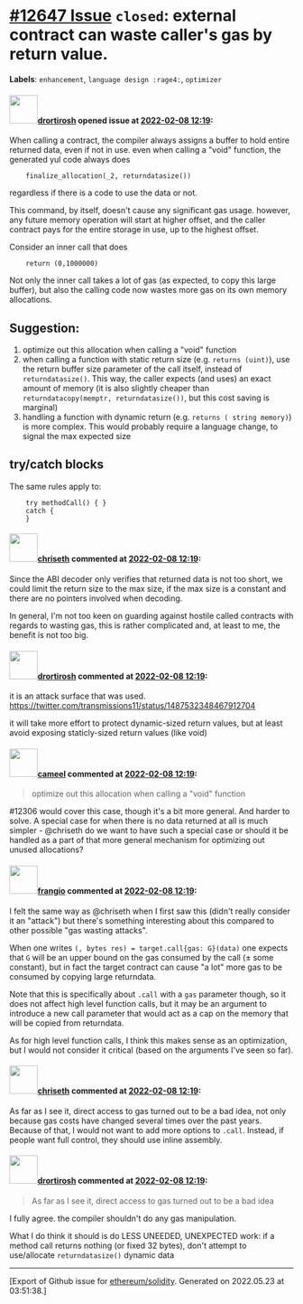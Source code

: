 # [\#12647 Issue](https://github.com/ethereum/solidity/issues/12647) `closed`: external contract can waste caller's gas by return value.
**Labels**: `enhancement`, `language design :rage4:`, `optimizer`


#### <img src="https://avatars.githubusercontent.com/u/40341007?u=73a96d4874c3459748a0af8078fc8d1c5dde6a4b&v=4" width="50">[drortirosh](https://github.com/drortirosh) opened issue at [2022-02-08 12:19](https://github.com/ethereum/solidity/issues/12647):

When calling a contract, the compiler always assigns a buffer to hold entire returned data, even if not in use.
even when calling a "void" function, the generated yul code always does
```
    finalize_allocation(_2, returndatasize())
```
regardless if there is a code to use the data or not.

This command, by itself, doesn't cause any significant gas usage. however, any future memory operation will start at higher offset, and the caller contract pays for the entire storage in use, up to the highest offset.

Consider an inner call that does
```
    return (0,1000000)
```
Not only the inner call takes a lot of gas (as expected, to copy this large buffer), but also the calling code now wastes more gas on its own memory allocations.

## Suggestion:
1. optimize out this allocation when calling a "void" function
2. when calling a function with static return size (e.g. `returns (uint)`), use the return buffer size parameter of the call itself, instead of `returndatasize()`. This way, the caller expects (and uses) an exact amount of memory (it is also slightly cheaper than `returndatacopy(memptr, returndatasize())`, but this cost saving is marginal)
3. handling a function with dynamic return (e.g. `returns ( string memory)`) is more complex. This would probably require a language change, to signal the max expected size

## try/catch blocks
The same rules apply to:
```
    try methodCall() { }
    catch {
    }
```


#### <img src="https://avatars.githubusercontent.com/u/9073706?v=4" width="50">[chriseth](https://github.com/chriseth) commented at [2022-02-08 12:19](https://github.com/ethereum/solidity/issues/12647#issuecomment-1032671656):

Since the ABI decoder only verifies that returned data is not too short, we could limit the return size to the max size, if the max size is a constant and there are no pointers involved when decoding.

In general, I'm not too keen on guarding against hostile called contracts with regards to wasting gas, this is rather complicated and, at least to me, the benefit is not too big.

#### <img src="https://avatars.githubusercontent.com/u/40341007?u=73a96d4874c3459748a0af8078fc8d1c5dde6a4b&v=4" width="50">[drortirosh](https://github.com/drortirosh) commented at [2022-02-08 12:19](https://github.com/ethereum/solidity/issues/12647#issuecomment-1032941639):

it is an attack surface that was used.
https://twitter.com/transmissions11/status/1487532348467912704

it will take more effort to protect dynamic-sized return values, but at least avoid exposing staticly-sized return values (like void)

#### <img src="https://avatars.githubusercontent.com/u/137030?v=4" width="50">[cameel](https://github.com/cameel) commented at [2022-02-08 12:19](https://github.com/ethereum/solidity/issues/12647#issuecomment-1033040511):

> optimize out this allocation when calling a "void" function

#12306 would cover this case, though it's a bit more general. And harder to solve. A special case for when there is no data returned at all is much simpler - @chriseth do we want to have such a special case or should it be handled as a part of that more general mechanism for optimizing out unused allocations?

#### <img src="https://avatars.githubusercontent.com/u/481465?v=4" width="50">[frangio](https://github.com/frangio) commented at [2022-02-08 12:19](https://github.com/ethereum/solidity/issues/12647#issuecomment-1034292205):

I felt the same way as @chriseth when I first saw this (didn't really consider it an "attack") but there's something interesting about this compared to other possible "gas wasting attacks".

When one writes `(, bytes res) = target.call{gas: G}(data)` one expects that `G` will be an upper bound on the gas consumed by the call (± some constant), but in fact the target contract can cause "a lot" more gas to be consumed by copying large returndata.

Note that this is specifically about `.call` with a `gas` parameter though, so it does not affect high level function calls, but it may be an argument to introduce a new call parameter that would act as a cap on the memory that will be copied from returndata.

As for high level function calls, I think this makes sense as an optimization, but I would not consider it critical (based on the arguments I've seen so far).

#### <img src="https://avatars.githubusercontent.com/u/9073706?v=4" width="50">[chriseth](https://github.com/chriseth) commented at [2022-02-08 12:19](https://github.com/ethereum/solidity/issues/12647#issuecomment-1034692144):

As far as I see it, direct access to gas turned out to be a bad idea, not only because gas costs have changed several times over the past years. Because of that, I would not want to add more options to `.call`. Instead, if people want full control, they should use inline assembly.

#### <img src="https://avatars.githubusercontent.com/u/40341007?u=73a96d4874c3459748a0af8078fc8d1c5dde6a4b&v=4" width="50">[drortirosh](https://github.com/drortirosh) commented at [2022-02-08 12:19](https://github.com/ethereum/solidity/issues/12647#issuecomment-1035077546):

>  As far as I see it, direct access to gas turned out to be a bad idea

I fully agree. the compiler shouldn't do any gas manipulation.

What I do think it should is do LESS UNEEDED, UNEXPECTED work: if a method call returns nothing (or fixed 32 bytes), don't attempt to use/allocate `returndatasize()` dynamic data


-------------------------------------------------------------------------------



[Export of Github issue for [ethereum/solidity](https://github.com/ethereum/solidity). Generated on 2022.05.23 at 03:51:38.]
